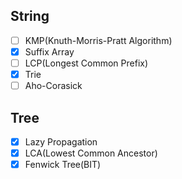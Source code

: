 
## String
  - [ ] KMP(Knuth-Morris-Pratt Algorithm)
  - [x] Suffix Array<br>
  - [ ] LCP(Longest Common Prefix)<br>
  - [x] Trie<br>
  - [ ] Aho-Corasick<br>
  
## Tree
  - [x] Lazy Propagation<br>
  - [x] LCA(Lowest Common Ancestor)<br>
  - [x] Fenwick Tree(BIT)<br>
